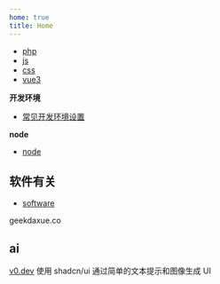 ```yaml
---
home: true
title: Home
---
```






- [php](/php/)
- [js](/js/)
- [css](/css/)
- [vue3](/vue3/)

**开发环境**
- [常见开发环境设置](/devenv/)


**node**
- [node](/node/)

## 软件有关
- [software](/software/)


geekdaxue.co

<div class="flex gap-4">
    <div class="flex flex-col">
        <h2>ai</h2>
        <div class="">
            <div class="">
                <a href="https://v0.dev/">v0.dev</a> 使用 shadcn/ui 通过简单的文本提示和图像生成 UI
            </div>
        </div>
    </div>
</div>